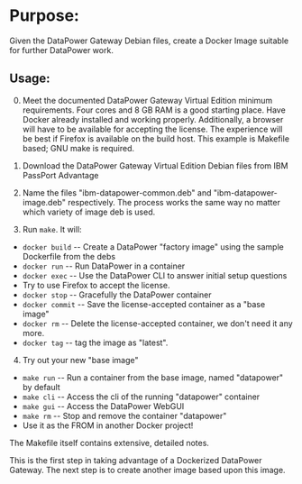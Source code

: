 # Purpose:

Given the DataPower Gateway Debian files, create a Docker Image suitable
for further DataPower work.

## Usage:

0) Meet the documented DataPower Gateway Virtual Edition minimum
requirements.  Four cores and 8 GB RAM is a good starting place.
Have Docker already installed and working properly. Additionally,
a browser will have to be available for accepting the license.
The experience will be best if Firefox is available on the build
host. This example is Makefile based; GNU make is required.

1) Download the DataPower Gateway Virtual Edition Debian files from
IBM PassPort Advantage

2) Name the files "ibm-datapower-common.deb" and "ibm-datapower-image.deb"
respectively. The process works the same way no matter which variety of
image deb is used.

3) Run `make`. It will:
  * `docker build` -- Create a DataPower "factory image" using the sample
      Dockerfile from the debs
  * `docker run` -- Run DataPower in a container
  * `docker exec` -- Use the DataPower CLI to answer initial setup questions
  * Try to use Firefox to accept the license.
  * `docker stop` -- Gracefully the DataPower container
  * `docker commit` -- Save the license-accepted container as a "base image"
  * `docker rm` -- Delete the license-accepted container, we don't need it
      any more.
  * `docker tag` -- tag the image as "latest".

4) Try out your new "base image"
  * `make run` -- Run a container from the base image, named "datapower" by default
  * `make cli` -- Access the cli of the running "datapower" container
  * `make gui` -- Access the DataPower WebGUI
  * `make rm`  -- Stop and remove the container "datapower"
  * Use it as the FROM in another Docker project!

The Makefile itself contains extensive, detailed notes.

This is the first step in taking advantage of a Dockerized
DataPower Gateway.  The next step is to create another image based upon
this image.
